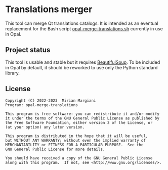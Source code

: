 <!--
SPDX-FileCopyrightText: 2023 Mirian Margiani
SPDX-License-Identifier: GFDL-1.3-or-later
-->

# Translations merger

This tool can merge Qt translations catalogs. It is intended as an eventual
replacement for the Bash script [opal-merge-translations.sh]()
currently in use in Opal.


## Project status

This tool is usable and stable but it requires
[BeautifulSoup](https://www.crummy.com/software/BeautifulSoup/bs4/doc). To be
included in Opal by default, it should be reworked to use only the Python
standard library.


## License

    Copyright (C) 2022-2023  Mirian Margiani
    Program: opal-merge-translations

    This program is free software: you can redistribute it and/or modify
    it under the terms of the GNU General Public License as published by
    the Free Software Foundation, either version 3 of the License, or
    (at your option) any later version.

    This program is distributed in the hope that it will be useful,
    but WITHOUT ANY WARRANTY; without even the implied warranty of
    MERCHANTABILITY or FITNESS FOR A PARTICULAR PURPOSE.  See the
    GNU General Public License for more details.

    You should have received a copy of the GNU General Public License
    along with this program.  If not, see <http://www.gnu.org/licenses/>.
